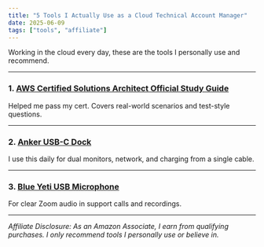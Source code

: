 ```yaml
---
title: "5 Tools I Actually Use as a Cloud Technical Account Manager"
date: 2025-06-09
tags: ["tools", "affiliate"]
---
```


Working in the cloud every day, these are the tools I personally use and recommend.

---

### 1. [AWS Certified Solutions Architect Official Study Guide](https://www.amazon.com/dp/111950421X?tag=awsinsiders-20)

Helped me pass my cert. Covers real-world scenarios and test-style questions.

---

### 2. [Anker USB-C Dock](https://www.amazon.com/dp/B08BCRQ1Y3?tag=awsinsiders-20)

I use this daily for dual monitors, network, and charging from a single cable.

---

### 3. [Blue Yeti USB Microphone](https://www.amazon.com/dp/B00N1YPXW2?tag=awsinsiders-20)

For clear Zoom audio in support calls and recordings.

---

*Affiliate Disclosure: As an Amazon Associate, I earn from qualifying purchases. I only recommend tools I personally use or believe in.*
